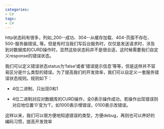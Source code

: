 ```yaml
---
categories:
- C#
tags:
- C#
---
```

http状态码有很多，列如_200--成功、304--从缓存加载、404-页面不存在、500-服务器错误_ 等。但是有时当我们写后台服务时，仅仅是发送请求时，涉及到对数据库的CURD操作时，显然这些状态码并不是很合适，这时候需要我们自定义response的错误状态。

我们可以定义错误状态status为‘false’或者‘错误提示信息’等等，但是这样并不容易区分是什么类型的错误。为了提高我们的开发效率，我们可以自定义一套服务错误状态规则。规则如下：

- 4位二进制，只出现0和1

- 4位二进制对应对数据库的CURD操作，全0表示操作成功，若操作出现错误则对应地位置‘0’变为‘1’。如1000表示增错误，0100表示改错误。
 
这样以来，我们可以很方便地知道错误的类型，方便debug，再则也可以养好的编码习惯，提高开发效率
